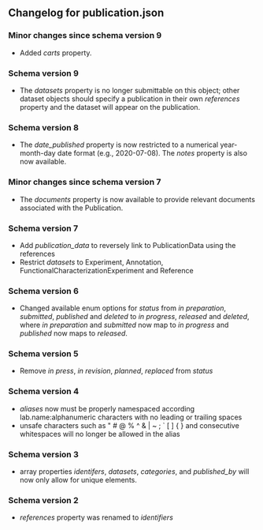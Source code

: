 ## Changelog for publication.json

### Minor changes since schema version 9
* Added *carts* property.

### Schema version 9
* The *datasets* property is no longer submittable on this object; other dataset objects should specify a publication in their own *references* property and the dataset will appear on the publication.


### Schema version 8
* The *date_published* property is now restricted to a numerical year-month-day date format (e.g., 2020-07-08). The *notes* property is also now available.


### Minor changes since schema version 7
* The *documents* property is now available to provide relevant documents associated with the Publication.


### Schema version 7

* Add *publication_data* to reversely link to PublicationData using the references
* Restrict *datasets* to Experiment, Annotation, FunctionalCharacterizationExperiment and Reference

### Schema version 6

* Changed available enum options for *status* from *in preparation*, *submitted*, *published* and *deleted* to *in progress*, *released* and *deleted*, where *in preparation* and *submitted* now map to *in progress* and *published* now maps to *released*.

### Schema version 5

* Remove *in press*, *in revision*, *planned*, *replaced* from *status*


### Schema version 4

* *aliases* now must be properly namespaced according lab.name:alphanumeric characters with no leading or trailing spaces
* unsafe characters such as " # @ % ^ & | ~ ; ` [ ] { } and consecutive whitespaces will no longer be allowed in the alias

### Schema version 3

* array properties *identifers*, *datasets*, *categories*, and *published_by* will now only allow for unique elements.

### Schema version 2

* *references* property was renamed to *identifiers*
